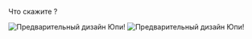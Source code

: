 Что скажите ?

![Предварительный дизайн Юпи!](http://yupe.ru/yupe_2.png)
![Предварительный дизайн Юпи!](http://yupe.ru/yupe_1.png)